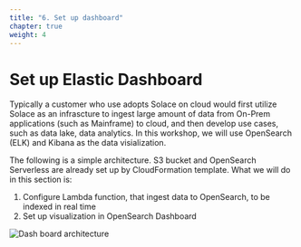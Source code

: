 ```yaml
---
title: "6. Set up dashboard"
chapter: true
weight: 4
---
```


# Set up Elastic Dashboard

Typically a customer who use adopts Solace on cloud would first utilize Solace as an infrascture to ingest large amount of data from On-Prem applications (such as Mainframe) to cloud, and then develop use cases, such as data lake, data analytics. In this workshop, we will use OpenSearch (ELK) and Kibana as the data visialization.

The following is a simple architecture. S3 bucket and OpenSearch Serverless are already set up by CloudFormation template. What we will do in this section is:

1. Configure Lambda function, that ingest data to OpenSearch, to be indexed in real time
2. Set up visualization in OpenSearch Dashboard


![Dash board architecture](/images/moduleSix/workshop-dashboard-architecture.png)